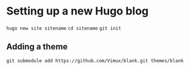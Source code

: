 # Setting up a new Hugo blog

`hugo new site sitename`
`cd sitename`
`git init`

## Adding a theme

`git submodule add https://github.com/Vimux/blank.git themes/blank`
